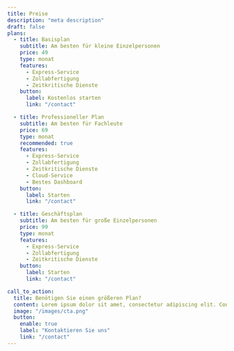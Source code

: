 ```yaml
---
title: Preise
description: "meta description"
draft: false
plans:
  - title: Basisplan
    subtitle: Am besten für kleine Einzelpersonen
    price: 49
    type: monat
    features:
      - Express-Service
      - Zollabfertigung
      - Zeitkritische Dienste
    button:
      label: Kostenlos starten
      link: "/contact"

  - title: Professioneller Plan
    subtitle: Am besten für Fachleute
    price: 69
    type: monat
    recommended: true
    features:
      - Express-Service
      - Zollabfertigung
      - Zeitkritische Dienste
      - Cloud-Service
      - Bestes Dashboard
    button:
      label: Starten
      link: "/contact"

  - title: Geschäftsplan
    subtitle: Am besten für große Einzelpersonen
    price: 99
    type: monat
    features:
      - Express-Service
      - Zollabfertigung
      - Zeitkritische Dienste
    button:
      label: Starten
      link: "/contact"

call_to_action:
  title: Benötigen Sie einen größeren Plan?
  content: Lorem ipsum dolor sit amet, consectetur adipiscing elit. Consequat tristique eget amet, tempus eu at consecttur.
  image: "/images/cta.png"
  button:
    enable: true
    label: "Kontaktieren Sie uns"
    link: "/contact"
---
```

